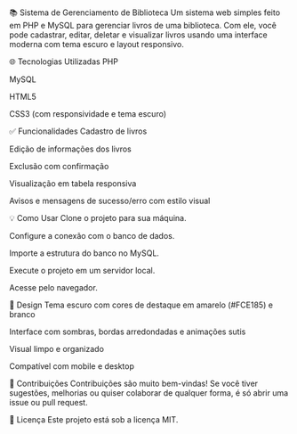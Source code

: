 📚 Sistema de Gerenciamento de Biblioteca
Um sistema web simples feito em PHP e MySQL para gerenciar livros de uma biblioteca. Com ele, você pode cadastrar, editar, deletar e visualizar livros usando uma interface moderna com tema escuro e layout responsivo.

🌐 Tecnologias Utilizadas
PHP

MySQL

HTML5

CSS3 (com responsividade e tema escuro)

✅ Funcionalidades
Cadastro de livros

Edição de informações dos livros

Exclusão com confirmação

Visualização em tabela responsiva

Avisos e mensagens de sucesso/erro com estilo visual

💡 Como Usar
Clone o projeto para sua máquina.

Configure a conexão com o banco de dados.

Importe a estrutura do banco no MySQL.

Execute o projeto em um servidor local.

Acesse pelo navegador.

🎨 Design
Tema escuro com cores de destaque em amarelo (#FCE185) e branco

Interface com sombras, bordas arredondadas e animações sutis

Visual limpo e organizado

Compatível com mobile e desktop

📢 Contribuições
Contribuições são muito bem-vindas! Se você tiver sugestões, melhorias ou quiser colaborar de qualquer forma, é só abrir uma issue ou pull request.

📄 Licença
Este projeto está sob a licença MIT.
